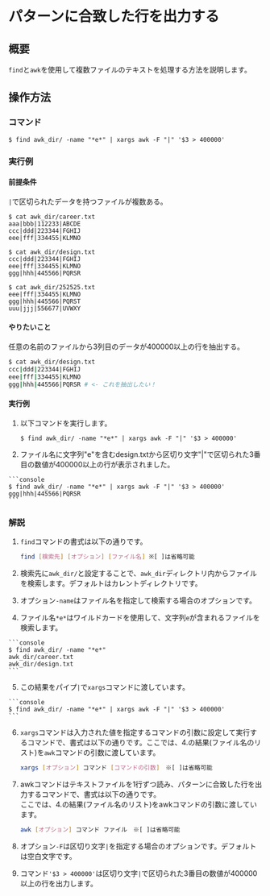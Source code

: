 # パターンに合致した行を出力する

## 概要

`find`と`awk`を使用して複数ファイルのテキストを処理する方法を説明します。


## 操作方法

### コマンド

```console
$ find awk_dir/ -name "*e*" | xargs awk -F "|" '$3 > 400000'
```

### 実行例

#### 前提条件

`|`で区切られたデータを持つファイルが複数ある。
<!-- ![](awk_image1.jpg) -->

```console
$ cat awk_dir/career.txt
aaa|bbb|112233|ABCDE
ccc|ddd|223344|FGHIJ
eee|fff|334455|KLMNO

$ cat awk_dir/design.txt
ccc|ddd|223344|FGHIJ
eee|fff|334455|KLMNO
ggg|hhh|445566|PQRSR

$ cat awk_dir/252525.txt
eee|fff|334455|KLMNO
ggg|hhh|445566|PQRST
uuu|jjj|556677|UVWXY
```

#### やりたいこと

任意の名前のファイルから3列目のデータが400000以上の行を抽出する。
<!-- ![](awk_image2.jpg) -->

```bash
$ cat awk_dir/design.txt
ccc|ddd|223344|FGHIJ
eee|fff|334455|KLMNO
ggg|hhh|445566|PQRSR # <- これを抽出したい！
```

#### 実行例

1. 以下コマンドを実行します。
    ```console
    $ find awk_dir/ -name "*e*" | xargs awk -F "|" '$3 > 400000'
    ```

2. ファイル名に文字列"e"を含むdesign.txtから区切り文字"|"で区切られた3番目の数値が400000以上の行が表示されました。
<!-- ![](awk_image4.jpg) -->
    ```console
    $ find awk_dir/ -name "*e*" | xargs awk -F "|" '$3 > 400000'
    ggg|hhh|445566|PQRSR
    ```

### 解説
1. `find`コマンドの書式は以下の通りです。
    ```sh
    find [検索先] [オプション] [ファイル名] ※[ ]は省略可能
    ```
2. 検索先に`awk_dir/`と設定することで、`awk_dir`ディレクトリ内からファイルを検索します。デフォルトはカレントディレクトリです。

3. オプション`-name`はファイル名を指定して検索する場合のオプションです。<br>

4. ファイル名`*e*`はワイルドカードを使用して、文字列`e`が含まれるファイルを検索します。
<!-- ![](awk_image5.jpg) -->
    ```console
    $ find awk_dir/ -name "*e*"
    awk_dir/career.txt
    awk_dir/design.txt
    ```

5. この結果をパイプ`|`で`xargs`コマンドに渡しています。<br>
<!-- ![](awk_image3.jpg) -->
    ```console
    $ find awk_dir/ -name "*e*" | xargs awk -F "|" '$3 > 400000'
    ```


6. `xargs`コマンドは入力された値を指定するコマンドの引数に設定して実行するコマンドで、書式は以下の通りです。ここでは、4.の結果(ファイル名のリスト)を`awk`コマンドの引数に渡しています。
    ```sh
    xargs [オプション] コマンド [コマンドの引数]　※[ ]は省略可能
    ```

7. awkコマンドはテキストファイルを1行ずつ読み、パターンに合致した行を出力するコマンドで、書式は以下の通りです。<br>
ここでは、4.の結果(ファイル名のリスト)をawkコマンドの引数に渡しています。
    ```sh
    awk [オプション] コマンド ファイル　※[ ]は省略可能
    ```
8. オプション`-F`は区切り文字`|`を指定する場合のオプションです。デフォルトは空白文字です。<br>

9. コマンド`'$3 > 400000'`は区切り文字`|`で区切られた3番目の数値が400000以上の行を出力します。


